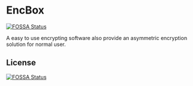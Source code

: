 # EncBox
[![FOSSA Status](https://app.fossa.io/api/projects/git%2Bgithub.com%2Fviewv%2FEncBox.svg?type=small)](https://app.fossa.io/projects/git%2Bgithub.com%2Fviewv%2FEncBox?ref=badge_small)

A easy to use encrypting software also provide an asymmetric encryption solution for normal user.


## License
[![FOSSA Status](https://app.fossa.io/api/projects/git%2Bgithub.com%2Fviewv%2FEncBox.svg?type=large)](https://app.fossa.io/projects/git%2Bgithub.com%2Fviewv%2FEncBox?ref=badge_large)